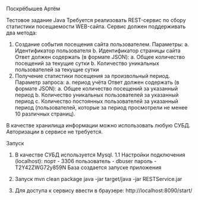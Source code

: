 Поскрёбышев Артём

Тестовое задание Java
Требуется реализовать REST-сервис по сбору статистики посещаемости WEB-сайта.
Сервис должен поддерживать два метода:
1. Создание события посещения сайта пользователем. Параметры:
a. Идентификатор пользователя
b. Идентификатор страницы сайта
Ответ должен содержать (в формате JSON):
a. Общее количество посещений за текущие сутки
b. Количество уникальных пользователей за текущие сутки
2. Получение статистики посещения за произвольный период. Параметр запроса:
a. период учёта
Ответ должен содержать (в формате JSON):
a. Общее количество посещений за указанный период
b. Количество уникальных пользователей за указанный период
c. Количество постоянных пользователей за указанный период
(пользователей, которые за период просмотрели не менее 10 различных
страниц).

В качестве хранилища информации можно использовать любую СУБД.
Авторизации в сервисе не требуется.

Запуск

1. В качестве СУБД используется Mysql.
1.1 Настройки подключения (localhost):
  порт - 3306
  пользователь - dbuser
  пароль - T2Y42ZWG72y859N
База создается запуске приложения

2. Запуск
mvn clean package 
java -jar target/java -jar RESTService.jar

3. Для доступа к сервису ввести в браузере:
http://localhost:8090/start/


